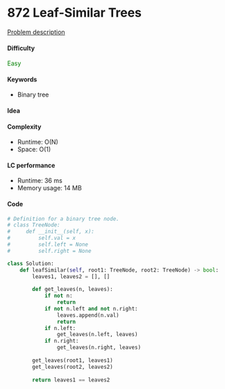 872 Leaf-Similar Trees
=======================
[Problem description](https://leetcode.com/problems/leaf-similar-trees/)

#### Difficulty
<span style="color:green">Easy</span>

#### Keywords
- Binary tree

#### Idea

#### Complexity
- Runtime: O(N)
- Space: O(1)
  
#### LC performance
- Runtime: 36 ms
- Memory usage: 14 MB

#### Code
```python
# Definition for a binary tree node.
# class TreeNode:
#     def __init__(self, x):
#         self.val = x
#         self.left = None
#         self.right = None

class Solution:
    def leafSimilar(self, root1: TreeNode, root2: TreeNode) -> bool:
        leaves1, leaves2 = [], []
        
        def get_leaves(n, leaves):
            if not n:
                return 
            if not n.left and not n.right:
                leaves.append(n.val)
                return
            if n.left:
                get_leaves(n.left, leaves)
            if n.right:
                get_leaves(n.right, leaves)
        
        get_leaves(root1, leaves1)
        get_leaves(root2, leaves2)
        
        return leaves1 == leaves2
```